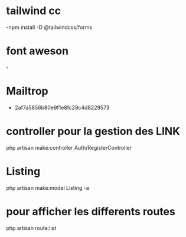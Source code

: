 # tailwind cc
-npm install -D @tailwindcss/forms

# font aweson
-<link rel="stylesheet" href="https://cdnjs.cloudflare.com/ajax/libs/font-awesome/7.0.0/css/all.min.css" integrity="sha512-DxV+EoADOkOygM4IR9yXP8Sb2qwgidEmeqAEmDKIOfPRQZOWbXCzLC6vjbZyy0vPisbH2SyW27+ddLVCN+OMzQ==" crossorigin="anonymous" referrerpolicy="no-referrer" />

# Mailtrop
- 2af7a5856b80e9f1e8fc29c4d8229573

# controller pour la gestion des LINK
 php artisan make:controller  Auth/RegisterController

# Listing
 php artisan make:model Listing -a    

# pour afficher les differents routes 

   php artisan route:list